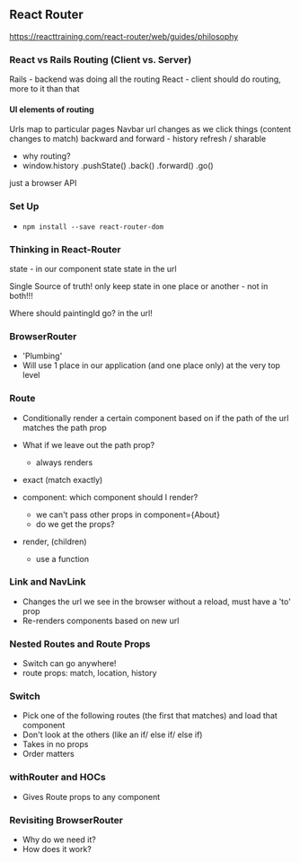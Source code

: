 ## React Router

https://reacttraining.com/react-router/web/guides/philosophy

### React vs Rails Routing (Client vs. Server)

Rails - backend was doing all the routing
React - client should do routing, more to it than that

#### UI elements of routing
Urls map to particular pages
Navbar
url changes as we click things
 (content changes to match)
backward and forward - history
refresh / sharable

- why routing?
- window.history .pushState() .back() .forward() .go()

just a browser API

### Set Up
- `npm install --save react-router-dom`

### Thinking in React-Router

state - in our component state
state in the url

Single Source of truth!
only keep state in one place or another - not in both!!!

Where should paintingId go?
in the url!


### BrowserRouter
- 'Plumbing'
- Will use 1 place in our application (and one place only) at the very top level

### Route
- Conditionally render a certain component based on if the path of the url matches the path prop
- What if we leave out the path prop?
  - always renders
- exact (match exactly)

- component: which component should I  render?
  - we can't pass other props in component={About}
  - do we get the props?
- render, (children)
  - use a function

### Link and NavLink
- Changes the url we see in the browser without a reload, must have a 'to' prop
- Re-renders components based on new url

### Nested Routes and Route Props
- Switch can go anywhere!
- route props: match, location, history

### Switch
- Pick one of the following routes (the first that matches) and load that component
- Don't look at the others (like an if/ else if/ else if)
- Takes in no props
- Order matters

### withRouter and HOCs
- Gives Route props to any component

### Revisiting BrowserRouter
- Why do we need it?
- How does it work?
